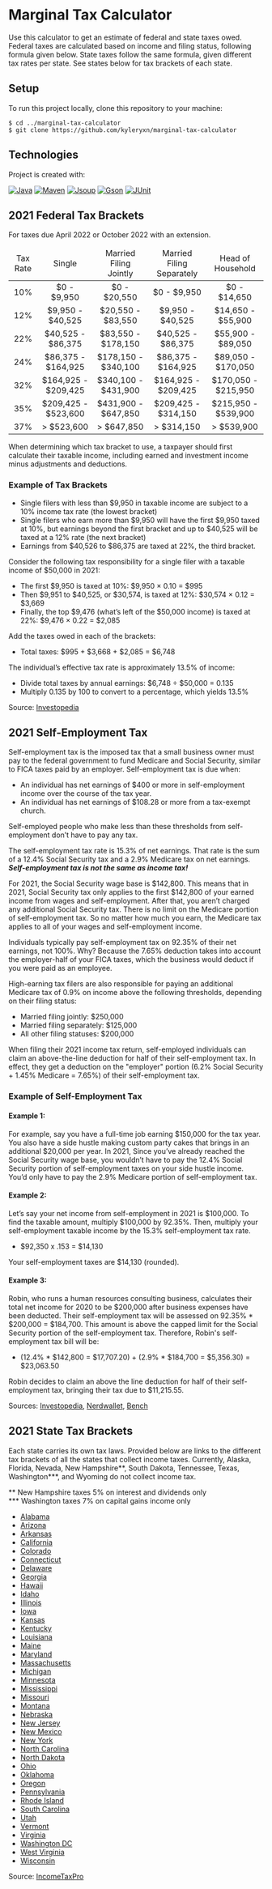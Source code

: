 # Marginal Tax Calculator
Use this calculator to get an estimate of federal and state taxes owed.
Federal taxes are calculated based on income and filing status, following formula given below. State taxes follow the same formula, given different tax rates per state. See states below for tax brackets of each state.

## Setup
To run this project locally, clone this repository to your machine:
```
$ cd ../marginal-tax-calculator
$ git clone https://github.com/kyleryxn/marginal-tax-calculator
```

## Technologies
Project is created with:

[![Java](https://img.shields.io/badge/java-jdk%2017-007396?logo=java&style=for-the-badge)](https://jdk.java.net/17/)
[![Maven](https://img.shields.io/badge/maven-3.8.4-C71A36?logo=apache%20maven&style=for-the-badge)](https://maven.apache.org/)
[![Jsoup](https://img.shields.io/badge/jsoup-1.15.3-27527F?logo=java&style=for-the-badge)](https://jsoup.org/)
[![Gson](https://img.shields.io/badge/gson-2.9.0-4285F4?logo=google&style=for-the-badge&logoColor=white)](https://github.com/google/gson)
[![JUnit](https://img.shields.io/badge/junit-5.8.2-25A162?logo=junit5&style=for-the-badge&logoColor=white)](https://junit.org/junit5/)

## 2021 Federal Tax Brackets
For taxes due April 2022 or October 2022 with an extension.
<table>
    <thead align="center">
        <tr>
            <td>
                Tax Rate
            </td>
            <td>
                Single
            </td>
            <td>
                Married Filing Jointly
            </td>
            <td>
                Married Filing Separately
            </td>
            <td>
                Head of Household
            </td>
        </tr>
    </thead>
    <tbody align="center">
        <tr>
            <td>
                10%
            </td>
            <td>
                $0 - $9,950
            </td>
            <td>
                $0 - $20,550
            </td>
            <td>
                $0 - $9,950
            </td>
            <td>
                $0 - $14,650
            </td>
        </tr>
        <tr>
            <td>
                12%
            </td>
            <td>
                $9,950 - $40,525
            </td>
            <td>
                $20,550 - $83,550
            </td>
            <td>
                $9,950 - $40,525
            </td>
            <td>
                $14,650 - $55,900
            </td>
        </tr>
        <tr>
            <td>
                22%
            </td>
            <td>
                $40,525 - $86,375
            </td>
            <td>
                $83,550 - $178,150
            </td>
            <td>
                $40,525 - $86,375
            </td>
            <td>
                $55,900 - $89,050
            </td>
        </tr>
        <tr>
            <td>
                24%
            </td>
            <td>
                $86,375 - $164,925
            </td>
            <td>
                $178,150 - $340,100
            </td>
            <td>
                $86,375 - $164,925
            </td>
            <td>
                $89,050 - $170,050
            </td>
        </tr>
        <tr>
            <td>
                32%
            </td>
            <td>
                $164,925 - $209,425
            </td>
            <td>
                $340,100 - $431,900
            </td>
            <td>
                $164,925 - $209,425
            </td>
            <td>
                $170,050 - $215,950
            </td>
        </tr>
        <tr>
            <td>
                35%
            </td>
            <td>
                $209,425 - $523,600
            </td>
            <td>
                $431,900 - $647,850
            </td>
            <td>
                $209,425 - $314,150
            </td>
            <td>
                $215,950 - $539,900
            </td>
        </tr>
        <tr>
            <td>
                37%
            </td>
            <td>
                > $523,600
            </td>
            <td>
                > $647,850
            </td>
            <td>
                > $314,150
            </td>
            <td>
                > $539,900
            </td>
        </tr>
    </tbody>
</table>

When determining which tax bracket to use, a taxpayer should first calculate their taxable income, including earned and 
investment income minus adjustments and deductions.

### Example of Tax Brackets
* Single filers with less than $9,950 in taxable income are subject to a 10% income tax rate (the lowest bracket)
* Single filers who earn more than $9,950 will have the first $9,950 taxed at 10%, but earnings beyond the first bracket and up to $40,525 will be taxed at a 12% rate (the next bracket)
* Earnings from $40,526 to $86,375 are taxed at 22%, the third bracket.

Consider the following tax responsibility for a single filer with a taxable income of $50,000 in 2021:
* The first $9,950 is taxed at 10%: $9,950 × 0.10 = $995
* Then $9,951 to $40,525, or $30,574, is taxed at 12%: $30,574 × 0.12 = $3,669
* Finally, the top $9,476 (what’s left of the $50,000 income) is taxed at 22%: $9,476 × 0.22 = $2,085

Add the taxes owed in each of the brackets:
* Total taxes: $995 + $3,668 + $2,085 = $6,748

The individual’s effective tax rate is approximately 13.5% of income:
* Divide total taxes by annual earnings: $6,748 ÷ $50,000 = 0.135
* Multiply 0.135 by 100 to convert to a percentage, which yields 13.5%

Source: [Investopedia](https://www.investopedia.com/terms/t/taxbracket.asp)

## 2021 Self-Employment Tax
Self-employment tax is the imposed tax that a small business owner must pay to the federal government to fund Medicare and Social Security, similar to FICA taxes paid by an employer.
Self-employment tax is due when: 
* An individual has net earnings of $400 or more in self-employment income over the course of the tax year.
* An individual has net earnings of $108.28 or more from a tax-exempt church.

Self-employed people who make less than these thresholds from self-employment don’t have to pay any tax.

The self-employment tax rate is 15.3% of net earnings.
That rate is the sum of a 12.4% Social Security tax and a 2.9% Medicare tax on net earnings.
***Self-employment tax is not the same as income tax!***

For 2021, the Social Security wage base is $142,800. This means that in 2021, Social Security tax only applies to the first $142,800 
of your earned income from wages and self-employment. After that, you aren’t charged any additional Social Security tax. 
There is no limit on the Medicare portion of self-employment tax. So no matter how much you earn, the Medicare tax applies to all of your wages and self-employment income.

Individuals typically pay self-employment tax on 92.35% of their net earnings, not 100%. Why?
Because the 7.65% deduction takes into account the employer-half of your FICA taxes, which the business would deduct if you were paid as an employee.

High-earning tax filers are also responsible for paying an additional Medicare tax of 0.9% on income above the following thresholds, depending on their filing status:
* Married filing jointly: $250,000
* Married filing separately: $125,000
* All other filing statuses: $200,000

When filing their 2021 income tax return, self-employed individuals can claim an above-the-line deduction for half of their self-employment tax.
In effect, they get a deduction on the "employer" portion (6.2% Social Security + 1.45% Medicare = 7.65%) of their self-employment tax.

### Example of Self-Employment Tax
#### Example 1:
For example, say you have a full-time job earning $150,000 for the tax year. You also have a side hustle making custom party cakes that brings in an additional $20,000 per year.
In 2021, Since you’ve already reached the Social Security wage base, you wouldn’t have to pay the 12.4% Social Security portion of self-employment taxes on your side hustle income. You’d only have to pay the 2.9% Medicare portion of self-employment tax.

#### Example 2:
Let’s say your net income from self-employment in 2021 is $100,000. To find the taxable amount, multiply $100,000 by 92.35%.
Then, multiply your self-employment taxable income by the 15.3% self-employment tax rate.
* $92,350 x .153 = $14,130

Your self-employment taxes are $14,130 (rounded).

#### Example 3:
Robin, who runs a human resources consulting business, calculates their total net income for 2020 to be $200,000 after business expenses have been deducted. Their self-employment tax will be assessed on 92.35% * $200,000 = $184,700.
This amount is above the capped limit for the Social Security portion of the self-employment tax. Therefore, Robin's self-employment tax bill will be:
* (12.4% * $142,800 = $17,707.20) + (2.9% * $184,700 = $5,356.30) = $23,063.50

Robin decides to claim an above the line deduction for half of their self-employment tax, bringing their tax due to $11,215.55.

Sources: [Investopedia](https://www.investopedia.com/terms/s/selfemploymenttax.asp), [Nerdwallet](https://www.nerdwallet.com/article/taxes/self-employment-tax), 
[Bench](https://bench.co/blog/tax-tips/self-employment-tax/)

## 2021 State Tax Brackets
Each state carries its own tax laws. Provided below are links to the different tax brackets of all the states that collect income
taxes. Currently, Alaska, Florida, Nevada, New Hampshire**, South Dakota, Tennessee, Texas, Washington***, and Wyoming do not
collect income tax.

** New Hampshire taxes 5% on interest and dividends only<br>
*** Washington taxes 7% on capital gains income only

* [Alabama](https://www.incometaxpro.net/tax-rates/alabama.htm)
* [Arizona](https://www.incometaxpro.net/tax-rates/arizona.htm)
* [Arkansas](https://www.incometaxpro.net/tax-rates/arkansas.htm)
* [California](https://www.incometaxpro.net/tax-rates/california.htm)
* [Colorado](https://www.incometaxpro.net/tax-rates/colorado.htm)
* [Connecticut](https://www.incometaxpro.net/tax-rates/connecticut.htm)
* [Delaware](https://www.incometaxpro.net/tax-rates/delaware.htm)
* [Georgia](https://www.incometaxpro.net/tax-rates/georgia.htm)
* [Hawaii](https://www.incometaxpro.net/tax-rates/hawaii.htm)
* [Idaho](https://www.incometaxpro.net/tax-rates/idaho.htm)
* [Illinois](https://www.incometaxpro.net/tax-rates/illinois.htm)
* [Iowa](https://www.incometaxpro.net/tax-rates/iowa.htm)
* [Kansas](https://www.incometaxpro.net/tax-rates/kansas.htm)
* [Kentucky](https://www.incometaxpro.net/tax-rates/kentucky.htm)
* [Louisiana](https://www.incometaxpro.net/tax-rates/louisiana.htm)
* [Maine](https://www.incometaxpro.net/tax-rates/maine.htm)
* [Maryland](https://www.incometaxpro.net/tax-rates/maryland.htm)
* [Massachusetts](https://www.incometaxpro.net/tax-rates/massachusetts.htm)
* [Michigan](https://www.incometaxpro.net/tax-rates/michigan.htm)
* [Minnesota](https://www.incometaxpro.net/tax-rates/minnesota.htm)
* [Mississippi](https://www.incometaxpro.net/tax-rates/mississippi.htm)
* [Missouri](https://www.incometaxpro.net/tax-rates/missouri.htm)
* [Montana](https://www.incometaxpro.net/tax-rates/montana.htm)
* [Nebraska](https://www.incometaxpro.net/tax-rates/nebraska.htm)
* [New Jersey](https://www.incometaxpro.net/tax-rates/new-jersey.htm)
* [New Mexico](https://www.incometaxpro.net/tax-rates/new-mexico.htm)
* [New York](https://www.incometaxpro.net/tax-rates/new-york.htm)
* [North Carolina](https://www.incometaxpro.net/tax-rates/north-carolina.htm)
* [North Dakota](https://www.incometaxpro.net/tax-rates/north-dakota.htm)
* [Ohio](https://www.incometaxpro.net/tax-rates/ohio.htm)
* [Oklahoma](https://www.incometaxpro.net/tax-rates/oklahoma.htm)
* [Oregon](https://www.incometaxpro.net/tax-rates/oregon.htm)
* [Pennsylvania](https://www.incometaxpro.net/tax-rates/pennsylvania.htm)
* [Rhode Island](https://www.incometaxpro.net/tax-rates/rhode-island.htm)
* [South Carolina](https://www.incometaxpro.net/tax-rates/south-carolina.htm)
* [Utah](https://www.incometaxpro.net/tax-rates/utah.htm)
* [Vermont](https://www.incometaxpro.net/tax-rates/vermont.htm)
* [Virginia](https://www.incometaxpro.net/tax-rates/virginia.htm)
* [Washington DC](https://www.incometaxpro.net/tax-rates/washington-dc.htm)
* [West Virginia](https://www.incometaxpro.net/tax-rates/west-virginia.htm)
* [Wisconsin](https://www.incometaxpro.net/tax-rates/wisconsin.htm)

Source: [IncomeTaxPro](https://www.incometaxpro.net/tax-rates)
